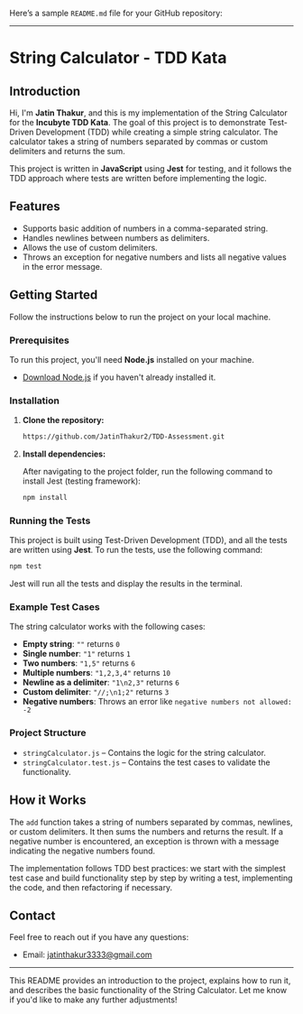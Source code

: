 Here’s a sample `README.md` file for your GitHub repository:

---

# String Calculator - TDD Kata

## Introduction

Hi, I'm **Jatin Thakur**, and this is my implementation of the String Calculator for the **Incubyte TDD Kata**. The goal of this project is to demonstrate Test-Driven Development (TDD) while creating a simple string calculator. The calculator takes a string of numbers separated by commas or custom delimiters and returns the sum.

This project is written in **JavaScript** using **Jest** for testing, and it follows the TDD approach where tests are written before implementing the logic.

## Features

- Supports basic addition of numbers in a comma-separated string.
- Handles newlines between numbers as delimiters.
- Allows the use of custom delimiters.
- Throws an exception for negative numbers and lists all negative values in the error message.

## Getting Started

Follow the instructions below to run the project on your local machine.

### Prerequisites

To run this project, you'll need **Node.js** installed on your machine.

- [Download Node.js](https://nodejs.org/) if you haven't already installed it.

### Installation

1. **Clone the repository:**

    ```bash
   https://github.com/JatinThakur2/TDD-Assessment.git
    ```

2. **Install dependencies:**

    After navigating to the project folder, run the following command to install Jest (testing framework):

    ```bash
    npm install
    ```

### Running the Tests

This project is built using Test-Driven Development (TDD), and all the tests are written using **Jest**. To run the tests, use the following command:

```bash
npm test
```

Jest will run all the tests and display the results in the terminal.

### Example Test Cases

The string calculator works with the following cases:

- **Empty string**: `""` returns `0`
- **Single number**: `"1"` returns `1`
- **Two numbers**: `"1,5"` returns `6`
- **Multiple numbers**: `"1,2,3,4"` returns `10`
- **Newline as a delimiter**: `"1\n2,3"` returns `6`
- **Custom delimiter**: `"//;\n1;2"` returns `3`
- **Negative numbers**: Throws an error like `negative numbers not allowed: -2`

### Project Structure

- `stringCalculator.js` – Contains the logic for the string calculator.
- `stringCalculator.test.js` – Contains the test cases to validate the functionality.

## How it Works

The `add` function takes a string of numbers separated by commas, newlines, or custom delimiters. It then sums the numbers and returns the result. If a negative number is encountered, an exception is thrown with a message indicating the negative numbers found.

The implementation follows TDD best practices: we start with the simplest test case and build functionality step by step by writing a test, implementing the code, and then refactoring if necessary.

## Contact

Feel free to reach out if you have any questions:

- Email: jatinthakur3333@gmail.com

---

This README provides an introduction to the project, explains how to run it, and describes the basic functionality of the String Calculator. Let me know if you'd like to make any further adjustments!
